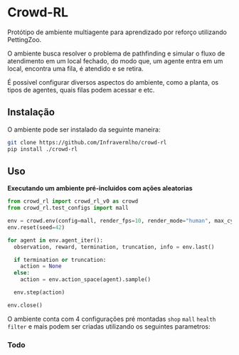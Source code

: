 # Crowd-RL
Protótipo de ambiente multiagente para aprendizado por reforço utilizando PettingZoo.

O ambiente busca resolver o problema de pathfinding e simular o fluxo de atendimento em um local fechado, do modo que, um agente entra em um local, encontra uma fila, é atendido e se retira.

É possivel configurar diversos aspectos do ambiente, como a planta, os tipos de agentes, quais filas podem acessar e etc.


## Instalação
O ambiente pode ser instalado da seguinte maneira:
```bash
git clone https://github.com/Infravermlho/crowd-rl
pip install ./crowd-rl
```
## Uso
**Executando um ambiente pré-incluidos com ações aleatorias**
```python
from crowd_rl import crowd_rl_v0 as crowd
from crowd_rl.test_configs import mall

env = crowd.env(config=mall, render_fps=10, render_mode="human", max_cycles=900)
env.reset(seed=42)

for agent in env.agent_iter():
  observation, reward, termination, truncation, info = env.last()

  if termination or truncation:
    action = None
  else:
    action = env.action_space(agent).sample()

  env.step(action)

env.close()
```
O ambiente conta com 4 configurações pré montadas `shop` `mall` `health` `filter` e mais podem ser criadas utilizando os seguintes parametros:

### Todo
